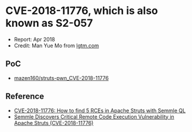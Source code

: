 # CVE-2018-11776, which is also known as S2-057

- Report: Apr 2018
- Credit: Man Yue Mo from [lgtm.com](https://t.co/zSHT5ex92f)

## PoC

- [mazen160/struts-pwn_CVE-2018-11776](https://github.com/mazen160/struts-pwn_CVE-2018-11776)

## Reference

- [CVE-2018-11776: How to find 5 RCEs in Apache Struts with Semmle QL](https://lgtm.com/blog/apache_struts_CVE-2018-11776)
- [Semmle Discovers Critical Remote Code Execution Vulnerability in Apache Struts (CVE-2018-11776)](https://semmle.com/news/apache-struts-CVE-2018-11776)
